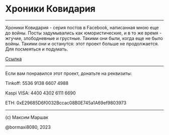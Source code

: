 # Хроники Ковидария

----

Хроники Ковидария - серия постов в Facebook, написанная мною еще до войны. Посты задумывались как юмористические, и в то же время - жгучие, злободневные и грустные. Такими они были, когда еще не было войны. Такими они и останутся: этот проект больше не продолжается. Для посмеяться и подумать.

[Ссылка](covidary-chronicles.md)

----

Если вам понравился этот проект, донатьте на реквизиты:

Tinkoff: 5536 9138 6607 4988

Kaspi VISA: 4400 4302 6111 6690

ETH: 0xE29685D6f0032Bccac08B0E745a1A69ef9803973

---

(c) Максим Маршак

@bormaxi8080, 2023